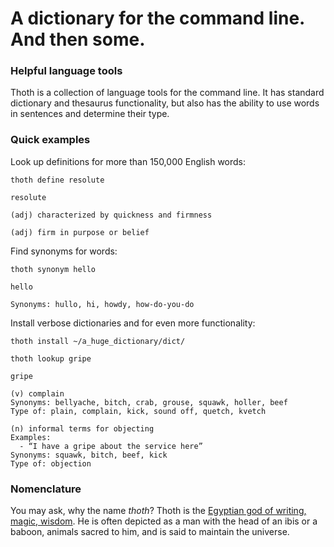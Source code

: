 # A dictionary for the command line. And then some.

### Helpful language tools
Thoth is a collection of language tools for the command line. It has standard dictionary and thesaurus functionality, but also has the ability to use words in sentences and determine their type.

### Quick examples
Look up definitions for more than 150,000 English words:
```
thoth define resolute
```
```
resolute

(adj) characterized by quickness and firmness

(adj) firm in purpose or belief
```
Find synonyms for words:
```
thoth synonym hello
```
```
hello

Synonyms: hullo, hi, howdy, how-do-you-do
```
Install verbose dictionaries and for even more functionality:
```
thoth install ~/a_huge_dictionary/dict/
```
```
thoth lookup gripe
```
```
gripe

(v) complain
Synonyms: bellyache, bitch, crab, grouse, squawk, holler, beef
Type of: plain, complain, kick, sound off, quetch, kvetch

(n) informal terms for objecting
Examples:
  - “I have a gripe about the service here”
Synonyms: squawk, bitch, beef, kick
Type of: objection
```

### Nomenclature
You may ask, why the name _thoth_? Thoth is the [Egyptian god of writing, magic, wisdom](https://en.wikipedia.org/wiki/Thoth). He is often depicted as a man with the head of an ibis or a baboon, animals sacred to him, and is said to maintain the universe.